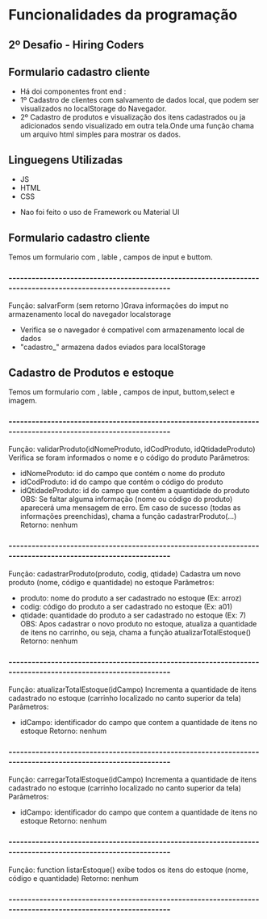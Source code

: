 
# Funcionalidades da programação
## 2º Desafio - Hiring Coders

## Formulario cadastro cliente

* Há doi componentes front end :
* 1º  Cadastro de clientes com salvamento de dados local, que podem ser visualizados no localStorage do Navegador.
* 2º Cadastro de produtos e visualização dos itens cadastrados ou ja adicionados sendo visualizado em outra tela.Onde uma função chama um arquivo html simples para mostrar os dados.


## Linguegens Utilizadas
* JS
* HTML
* CSS

- Nao foi feito o uso de Framework ou Material UI

## Formulario cadastro cliente

Temos um formulario com , lable , campos de input e buttom.

### -----------------------------------------------------------------------------------------------------------
Função: salvarForm (sem retorno )Grava informações do imput no armazenamento local do navegador localstorage
- Verifica se o navegador é compativel com armazenamento local de dados
- "cadastro_" armazena dados eviados para localStorage

## Cadastro de Produtos e estoque

Temos um formulario com , lable , campos de input, buttom,select e imagem.

### -----------------------------------------------------------------------------------------------------------
 Função: validarProduto(idNomeProduto, idCodProduto, idQtidadeProduto)
 Verifica se foram informados o nome e o código do produto
 Parâmetros:
 - idNomeProduto: id do campo que contém o nome do produto
 - idCodProduto: id do campo que contém o código do produto
 - idQtidadeProduto: id do campo que contém a quantidade do produto
 OBS: Se faltar alguma informação (nome ou código do produto) aparecerá uma mensagem de erro. Em caso de 
 sucesso (todas as informações preenchidas), chama a função cadastrarProduto(...)
 Retorno: nenhum
### -----------------------------------------------------------------------------------------------------------

Função: cadastrarProduto(produto, codig, qtidade)
 Cadastra um novo produto (nome, código e quantidade) no estoque
 Parâmetros:
 - produto: nome do produto a ser cadastrado no estoque (Ex: arroz)
 - codig: código do produto a ser cadastrado no estoque (Ex: a01)
 - qtidade: quantidade do produto a ser cadastrado no estoque (Ex: 7)
 OBS: Apos cadastrar o novo produto no estoque, atualiza a quantidade de itens no carrinho, ou seja, chama 
 a função atualizarTotalEstoque()
 Retorno: nenhum

### -----------------------------------------------------------------------------------------------------------

Função: atualizarTotalEstoque(idCampo)
 Incrementa a quantidade de itens cadastrado no estoque (carrinho localizado no canto superior da tela)
 Parâmetros:
 - idCampo: identificador do campo que contem a quantidade de itens no estoque
 Retorno: nenhum
### -----------------------------------------------------------------------------------------------------------

Função: carregarTotalEstoque(idCampo)
 Incrementa a quantidade de itens cadastrado no estoque (carrinho localizado no canto superior da tela)
 Parâmetros:
 - idCampo: identificador do campo que contem a quantidade de itens no estoque
 Retorno: nenhum
### -----------------------------------------------------------------------------------------------------------

Função: function listarEstoque() exibe todos os itens do estoque (nome, código e quantidade)
 Retorno: nenhum
### -----------------------------------------------------------------------------------------------------------